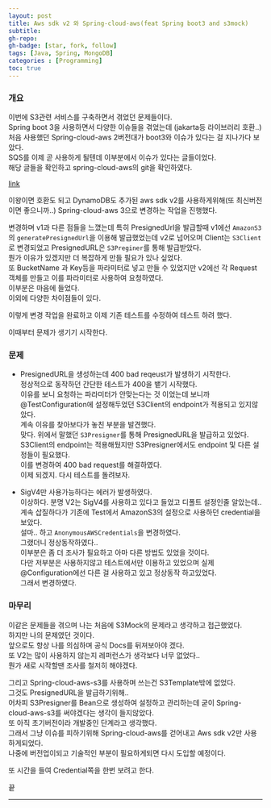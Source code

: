 ```yaml
---
layout: post 
title: Aws sdk v2 와 Spring-cloud-aws(feat Spring boot3 and s3mock)
subtitle: 
gh-repo: 
gh-badge: [star, fork, follow]
tags: [Java, Spring, MongoDB]
categories : [Programming]
toc: true
---
```



### 개요
이번에 S3관련 서비스를 구축하면서 겪었던 문제들이다.  
Spring boot 3을 사용하면서 다양한 이슈들을 겪었는데 (jakarta등 라이브러리 호환..) 처음 사용했던 Spring-cloud-aws 2버전대가 boot3와 이슈가 있다는 걸 지나가다 보았다.  
SQS를 이제 곧 사용하게 될텐데 이부분에서 이슈가 있다는 글들이었다.  
해당 글들을 확인하고 spring-cloud-aws의 git을 확인하였다.  

[link](https://github.com/awspring/spring-cloud-aws#compatibility-with-spring-project-versions)  
  
이왕이면 호환도 되고 DynamoDB도 추가된 aws sdk v2를 사용하게위해(또 최신버전이면 좋으니까..) Spring-cloud-aws 3으로 변경하는 작업을 진행했다.  

변경하며 v1과 다른 점들을 느꼈는데 특히 PresignedUrl을 발급할때 v1에선 `AmazonS3`의 `generatePresignedUrl`을 이용해 발급했었는데 v2로 넘어오며 Client는 `S3Client`로 변경되었고 PresignedURL은 `S3Preginer`를 통해 발급받았다.  
뭔가 이유가 있겠지만 더 복잡하게 만들 필요가 있나 싶었다.  
또 BucketName 과 Key등을 파라미터로 넣고 만들 수 있었지만 v2에선 각 Request 객체를 만들고 이를 파라미터로 사용하여 요청하였다.  
이부분은 마음에 들었다.  
이외에 다양한 차이점들이 있다.  

이렇게 변경 작업을 완료하고 이제 기존 테스트를 수정하여 테스트 하려 했다.  

이때부터 문제가 생기기 시작한다.  

### 문제

* PresignedURL을 생성하는데 400 bad reqeust가 발생하기 시작한다.  
    정상적으로 동작하던 간단한 테스트가 400을 뱉기 시작했다.  
    이유를 보니 요청하는 파라미터가 안맞는다는 것 이었는데 보니까 @TestConfiguration에 설정해두었던 S3Client의 endpoint가 적용되고 있지않았다.  
    계속 이유를 찾아보다가 놓친 부분을 발견했다.  
    맞다. 위에서 말했던 `S3Presigner`를 통해 PresignedURL을 발급하고 있었다.  
    S3Client의 endpoint는 적용해뒀지만 S3Presigner에서도 endpoint 및 다른 설정들이 필요했다.  
    이를 변경하여 400 bad request를 해결하였다.  
    이제 되겠지.  다시 테스트를 돌려보자.  

* SigV4만 사용가능하다는 에러가 발생하였다.  
    이상하다. 분명 V2는 SigV4를 사용하고 있다고 들었고 디폴트 설정인줄 알았는데..  
    계속 삽질하다가 기존에 Test에서 AmazonS3의 설정으로 사용하던 credential을 보았다.  
    설마.. 하고 `AnonymousAWSCredentials`을 변경하였다.  
    그랬더니 정상동작하였다..  
    이부분은 좀 더 조사가 필요하고 아마 다른 방법도 있었을 것이다.  
    다만 저부분은 사용하지않고 테스트에서만 이용하고 있었으며 실제 @Configuration에선 다른 걸 사용하고 있고 정상동작 하고있었다.  
    그래서 변경하였다.

### 마무리

이같은 문제들을 겪으며 나는 처음에 S3Mock의 문제라고 생각하고 접근했었다.  
하지만 나의 문제였던 것이다.  
앞으로도 항상 나를 의심하며 공식 Docs를 뒤져보아야 겠다.  
또 V2는 많이 사용하지 않는지 레퍼런스가 생각보다 너무 없었다..  
뭔가 새로 시작할땐 조사를 철저히 해야겠다.  

그리고 Spring-cloud-aws-s3를 사용하며 쓰는건 S3Template밖에 없었다.  
그것도 PresignedURL을 발급하기위해..  
어차피 S3Presigner를 Bean으로 생성하여 설정하고 관리하는데 굳이 Spring-cloud-aws-s3를 써야겠다는 생각이 들지않았다.  
또 아직 초기버전이라 개발중인 단계라고 생각했다.  
그래서 그냥 이슈를 피하기위해 Spring-cloud-aws를 걷어내고 Aws sdk v2만 사용하게되었다.  
나중에 버전업이되고 기술적인 부분이 필요하게되면 다시 도입할 예정이다.  

또 시간을 들여 Credential쪽을 한번 보려고 한다.  

끝

---
